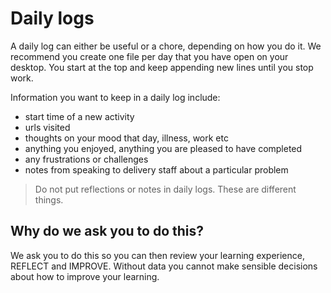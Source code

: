 # Daily logs

A daily log can either be useful or a chore, depending on how you do it.  We recommend you create one file per day that you have open on your desktop.  You start at the top and keep appending new lines until you stop work.

Information you want to keep in a daily log include:

* start time of a new activity
* urls visited
* thoughts on your mood that day, illness, work etc
* anything you enjoyed, anything you are pleased to have completed
* any frustrations or challenges
* notes from speaking to delivery staff about a particular problem

> Do not put reflections or notes in daily logs.  These are different things.

## Why do we ask you to do this?

We ask you to do this so you can then review your learning experience, REFLECT and IMPROVE.  Without data you cannot make sensible decisions about how to improve your learning.
